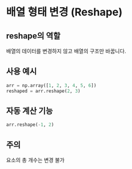 # 배열 형태 변경 (Reshape)

## reshape의 역할
배열의 데이터를 변경하지 않고 배열의 구조만 바꿉니다.

## 사용 예시
```python
arr = np.array([1, 2, 3, 4, 5, 6])
reshaped = arr.reshape(2, 3)
```

## 자동 계산 기능
```python
arr.reshape(-1, 2)
```

## 주의
요소의 총 개수는 변경 불가
